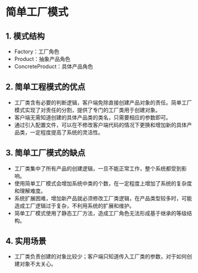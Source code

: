 # 简单工厂模式

## 1. 模式结构

- Factory：工厂角色
- Product：抽象产品角色
- ConcreteProduct：具体产品角色

## 2. 简单工程模式的优点

- 工厂类含有必要的判断逻辑，客户端免除直接创建产品对象的责任。简单工厂模式实现了对责任的分割，提供了专门的工厂类用于创建对象。
- 客户端无需知道创建的具体产品类的类名，只需要相应的参数即可。
- 通过引入配置文件，可以在不修改客户端代码的情况下更换和增加新的具体产品类，一定程度提高了系统的灵活性。

## 3. 简单工厂模式的缺点

- 工厂类集中了所有产品的创建逻辑，一旦不能正常工作，整个系统都受到影响。
- 使用简单工厂模式会增加系统中类的个数，在一定程度上增加了系统的复杂度和理解难度。
- 系统扩展困难，增加新产品就必须修改工厂类逻辑，在产品类型较多时，可能造成工厂逻辑过于复杂，不利用系统的扩展和维护。 
- 简单工厂模式使用了静态工厂方法，造成工厂角色无法形成基于继承的等级结构。

## 4. 实用场景

- 工厂类负责创建的对象比较少；客户端只知道传入工厂类的参数，对于如何创建对象不太关心。 